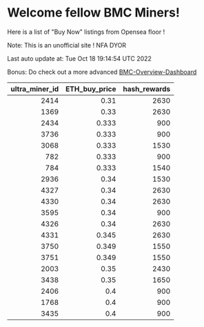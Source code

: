 # Welcome fellow BMC Miners!
Here is a list of "Buy Now" listings from Opensea floor !

Note: This is an unofficial site ! NFA DYOR

Last auto update at: Tue Oct 18 19:14:54 UTC 2022

Bonus: Do check out a more advanced [BMC-Overview-Dashboard](https://dune.com/defifunk/BMC-Overview-Dashboard)


|   ultra_miner_id |   ETH_buy_price |   hash_rewards |
|-----------------:|----------------:|---------------:|
|             2414 |           0.31  |           2630 |
|             1369 |           0.33  |           2630 |
|             2434 |           0.333 |            900 |
|             3736 |           0.333 |            900 |
|             3068 |           0.333 |           1530 |
|              782 |           0.333 |            900 |
|              784 |           0.333 |           1540 |
|             2936 |           0.34  |           1530 |
|             4327 |           0.34  |           2630 |
|             4330 |           0.34  |           2630 |
|             3595 |           0.34  |            900 |
|             4326 |           0.34  |           2630 |
|             4331 |           0.345 |           2630 |
|             3750 |           0.349 |           1550 |
|             3751 |           0.349 |           1550 |
|             2003 |           0.35  |           2430 |
|             3438 |           0.35  |           1650 |
|             2406 |           0.4   |            900 |
|             1768 |           0.4   |            900 |
|             3435 |           0.4   |            900 |